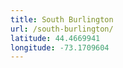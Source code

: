 ```yaml
---
title: South Burlington
url: /south-burlington/
latitude: 44.4669941
longitude: -73.1709604
---
```

